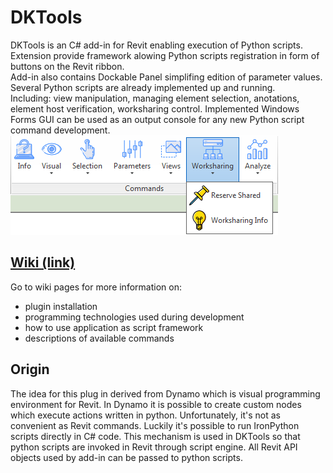 # DKTools
DKTools is an C# add-in for Revit enabling execution of Python scripts.   
Extension provide framework alowing Python scripts registration in form of buttons on the Revit ribbon.  
Add-in also contains Dockable Panel simplifing edition of parameter values.  
Several Python scripts are already implemented up and running.  
Including: view manipulation, managing element selection, anotations, element host verification, worksharing control.
Implemented Windows Forms GUI can be used as an output console for any new Python script command development. 
![](DKTools/doc/ribbon.png)

## [Wiki (link)](https://github.com/krzemdamian/DKTools/wiki)
Go to wiki pages for more information on:
* plugin installation
* programming technologies used during development
* how to use application as script framework
* descriptions of available commands

## Origin
The idea for this plug in derived from Dynamo which is visual programming environment for Revit.
In Dynamo it is possible to create custom nodes which execute actions written in python.
Unfortunately, it's not as convenient as Revit commands.
Luckily it's possible to run IronPython scripts directly in C# code.
This mechanism is used in DKTools so that python scripts are invoked in Revit through script engine.
All Revit API objects used by add-in can be passed to python scripts.

